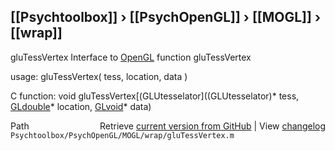 ## [[Psychtoolbox]] &#8250; [[PsychOpenGL]] &#8250; [[MOGL]] &#8250; [[wrap]]

gluTessVertex  Interface to [OpenGL](OpenGL) function gluTessVertex  
  
usage:  gluTessVertex( tess, location, data )  
  
C function:  void gluTessVertex[(GLUtesselator]((GLUtesselator)\* tess, [GLdouble](GLdouble)\* location, [GLvoid](GLvoid)\* data)  




<div class="code_header" style="text-align:right;">
  <span style="float:left;">Path&nbsp;&nbsp;</span> <span class="counter">Retrieve <a href=
  "https://raw.github.com/Psychtoolbox-3/Psychtoolbox-3/beta/Psychtoolbox/PsychOpenGL/MOGL/wrap/gluTessVertex.m">current version from GitHub</a> | View <a href=
  "https://github.com/Psychtoolbox-3/Psychtoolbox-3/commits/beta/Psychtoolbox/PsychOpenGL/MOGL/wrap/gluTessVertex.m">changelog</a></span>
</div>
<div class="code">
  <code>Psychtoolbox/PsychOpenGL/MOGL/wrap/gluTessVertex.m</code>
</div>

